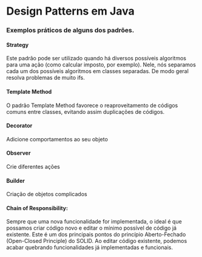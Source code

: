 # Design Patterns em Java

### Exemplos práticos de alguns dos padrões.

#### Strategy
Este padrão pode ser utilizado quando há diversos possíveis algoritmos para uma ação (como calcular imposto, por exemplo). Nele, nós separamos cada um dos possíveis algoritmos em classes separadas. De modo geral resolva problemas de muito ifs. 

#### Template Method
O padrão Template Method favorece o reaproveitamento de códigos comuns entre classes, evitando assim duplicações de códigos.
#### Decorator
Adicione comportamentos ao seu objeto
#### Observer
Crie diferentes ações
#### Builder
Criação de objetos complicados
#### Chain of Responsibility:
Sempre que uma nova funcionalidade for implementada, o ideal é que possamos criar código novo e editar o mínimo possível de código já existente. Este é um dos principais pontos do princípio Aberto-Fechado (Open-Closed Principle) do SOLID. Ao editar código existente, podemos acabar quebrando funcionalidades já implementadas e funcionais.